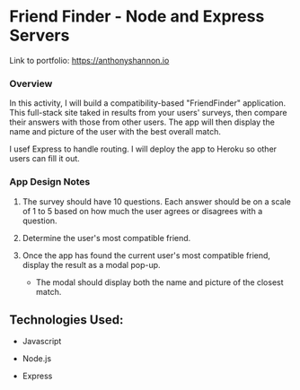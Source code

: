 # Friend Finder - Node and Express Servers
Link to portfolio: https://anthonyshannon.io
### Overview

In this activity, I will build a compatibility-based "FriendFinder" application. This full-stack site taked in results from your users' surveys, then compare their answers with those from other users. The app will then display the name and picture of the user with the best overall match.

I usef Express to handle routing. I will deploy the app to Heroku so other users can fill it out.


### App Design Notes

1. The survey should have 10 questions. Each answer should be on a scale of 1 to 5 based on how much the user agrees or disagrees with a question.


2. Determine the user's most compatible friend.


3. Once the app has found the current user's most compatible friend, display the result as a modal pop-up.
   * The modal should display both the name and picture of the closest match.

## Technologies Used:

* Javascript

* Node.js

* Express